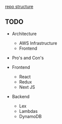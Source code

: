 [repo structure](https://yeti.co/blog/how-to-structure-your-react-redux-application/)


## TODO
* Architecture
    * AWS Infrastructure
    * Frontend 
    
* Pro's and Con's
* Frontend
    * React
    * Redux
    * Next JS
* Backend
    * Lex
    * Lambdas
    * DynamoDB
